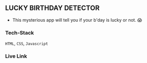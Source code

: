 ## LUCKY BIRTHDAY DETECTOR

- This mysterious app will tell you if your b'day is lucky or not. 😱


### Tech-Stack
`HTML`, `CSS`, `Javascript`

### Live Link